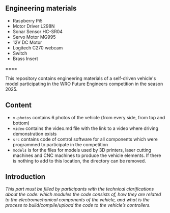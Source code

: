 ## Engineering materials
* Raspberry Pi5
* Motor Driver L298N
* Sonar Sensor HC-SR04
* Servo Motor MG995
* 12V DC Motor
* Logitech C270 webcam
* Switch
* Brass Insert

====

This repository contains engineering materials of a self-driven vehicle's model participating in the WRO Future Engineers competition in the season 2025.

## Content

* `v-photos` contains 6 photos of the vehicle (from every side, from top and bottom)
* `video` contains the video.md file with the link to a video where driving demonstration exists
* `src` contains code of control software for all components which were programmed to participate in the competition
* `models` is for the files for models used by 3D printers, laser cutting machines and CNC machines to produce the vehicle elements. If there is nothing to add to this location, the directory can be removed.


## Introduction

_This part must be filled by participants with the technical clarifications about the code: which modules the code consists of, how they are related to the electromechanical components of the vehicle, and what is the process to build/compile/upload the code to the vehicle’s controllers._

